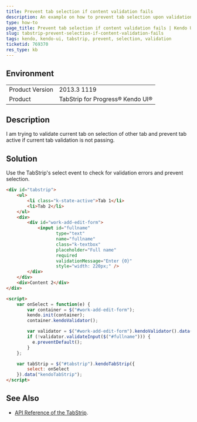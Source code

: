 ```yaml
---
title: Prevent tab selection if content validation fails
description: An example on how to prevent tab selection upon validation errors in the tab content for the TabStrip
type: how-to
page_title: Prevent tab selection if content validation fails | Kendo UI TabStrip
slug: tabstrip-prevent-selection-if-content-validation-fails
tags: kendo, kendo-ui, tabstrip, prevent, selection, validation
ticketid: 769370
res_type: kb
---
```


## Environment
<table>
	<tr>
		<td>Product Version</td>
		<td>2013.3 1119</td>
	</tr>
	<tr>
		<td>Product</td>
		<td>TabStrip for Progress® Kendo UI®</td>
	</tr>
</table>


## Description

I am trying to validate current tab on selection of other tab and prevent tab active if current tab validation is not passing.

## Solution

Use the TabStrip's select event to check for validation errors and prevent selection.

```html
<div id="tabstrip">
    <ul>
        <li class="k-state-active">Tab 1</li>
        <li>Tab 2</li>
    </ul>
    <div>
        <div id="work-add-edit-form">
            <input id="fullname"
                   type="text"
                   name="fullname"
                   class="k-textbox"
                   placeholder="Full name"
                   required
                   validationMessage="Enter {0}"
                   style="width: 220px;" />
        </div>
    </div>
    <div>Content 2</div>
</div>

<script>
    var onSelect = function(e) {
        var container = $("#work-add-edit-form");
        kendo.init(container);
        container.kendoValidator();

        var validator = $("#work-add-edit-form").kendoValidator().data("kendoValidator");
        if (!validator.validateInput($("#fullname"))) {
          e.preventDefault();
        }
    };

    var tabStrip = $("#tabstrip").kendoTabStrip({
        select: onSelect
    }).data("kendoTabStrip");
</script>
```

## See Also
* [API Reference of the TabStrip](https://docs.telerik.com/kendo-ui/api/javascript/ui/tabstrip).
